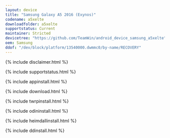 ```yaml
---
layout: device
title: "Samsung Galaxy A5 2016 (Exynos)"
codename: a5xelte
downloadfolder: a5xelte
supportstatus: Current
maintainer: Stricted
devicetree: "https://github.com/TeamWin/android_device_samsung_a5xelte"
oem: Samsung
ddof: "/dev/block/platform/13540000.dwmmc0/by-name/RECOVERY"
---
```


{% include disclaimer.html %}

{% include supportstatus.html %}

{% include appinstall.html %}

{% include download.html %}

{% include twrpinstall.html %}

{% include odininstall.html %}

{% include heimdallinstall.html %}

{% include ddinstall.html %}
